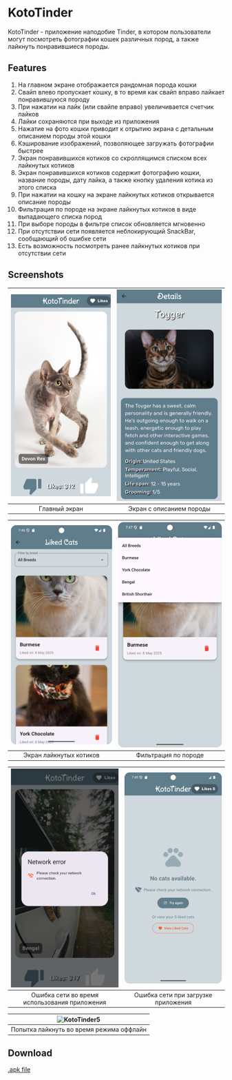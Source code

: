# KotoTinder

KotoTinder - приложение наподобие Tinder, в котором пользователи могут посмотреть фотографии кошек различных пород, а также лайкнуть понравившиеся породы.

## Features

1. На главном экране отображается рандомная порода кошки
2. Свайп влево пропускает кошку, в то время как свайп вправо лайкает понравившуюся породу
3. При нажатии на лайк (или свайпе вправо) увеличивается счетчик лайков
4. Лайки сохраняются при выходе из приложения
5. Нажатие на фото кошки приводит к отрытию экрана с детальным описанием породы этой кошки
6. Кэширование изображений, позволяющее загружать фотографии быстрее
7. Экран понравившихся котиков со скроллящимся списком всех лайкнутых котиков
8. Экран понравившихся котиков содержит фотографию кошки, название породы, дату лайка, а также кнопку удаления котика из этого списка
9. При нажатии на кошку на экране лайкнутых котиков открывается описание породы
10. Фильтрация по породе на экране лайкнутых котиков в виде выпадающего списка пород
11. При выборе породы в фильтре список обновляется мгновенно
12. При отсутствии сети появляется неблокирующий SnackBar, сообщающий об ошибке сети
13. Есть возможность посмотреть ранее лайкнутых котиков при отсутствии сети

## Screenshots

| ![KotoTinder1](assets/readme/KotoTinder1.png) | ![KotoTinder2](assets/readme/KotoTinder2.png) |
|:---:|:---:|
| Главный экран | Экран с описанием породы |

| ![KotoTinder3](assets/readme/KotoTinder3.png) | ![KotoTinder4](assets/readme/KotoTinder4.png) |
|:---:|:---:|
| Экран лайкнутых котиков | Фильтрация по породе |

| ![KotoTinder5](assets/readme/KotoTinder5.png) | ![KotoTinder6](assets/readme/KotoTinder6.png) |
|:---:|:---:|
| Ошибка сети во время использования приложения | Ошибка сети при загрузке приложения |

| ![KotoTinder5](assets/readme/KotoTinder7.png) |
|:---:|
| Попытка лайкнуть во время режима оффлайн |

## Download

[.apk file](https://github.com/Alsmrnv/KotoTinder/releases/tag/v3.0.0)
